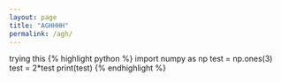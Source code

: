 ```yaml
---
layout: page
title: "AGHHHH"
permalink: /agh/
---
```


trying this
{% highlight python %}
import numpy as np
test = np.ones(3)
test = 2*test
print(test)
{% endhighlight %}